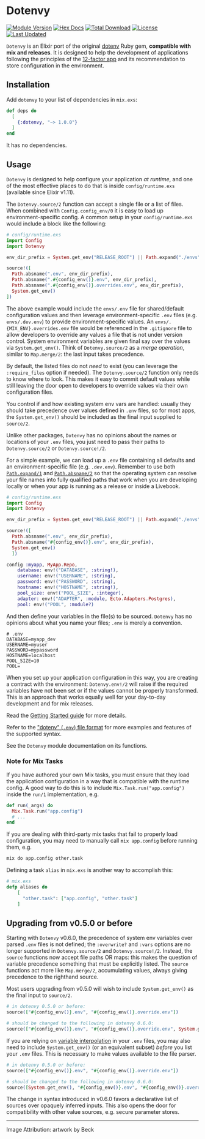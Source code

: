 # Dotenvy

[![Module Version](https://img.shields.io/hexpm/v/dotenvy.svg)](https://hex.pm/packages/dotenvy)
[![Hex Docs](https://img.shields.io/badge/hex-docs-lightgreen.svg)](https://hexdocs.pm/dotenvy/)
[![Total Download](https://img.shields.io/hexpm/dt/dotenvy.svg)](https://hex.pm/packages/dotenvy)
[![License](https://img.shields.io/hexpm/l/dotenvy.svg)](https://hex.pm/packages/dotenvy)
[![Last Updated](https://img.shields.io/github/last-commit/fireproofsocks/dotenvy.svg)](https://github.com/fireproofsocks/dotenvy/commits/master)

`Dotenvy` is an Elixir port of the original [dotenv](https://github.com/bkeepers/dotenv) Ruby gem, **compatible with mix and releases**. It is designed to help the development of applications following the principles of the [12-factor app](https://12factor.net/) and its recommendation to store configuration in the environment.

## Installation

Add `dotenvy` to your list of dependencies in `mix.exs`:

```elixir
def deps do
  [
    {:dotenvy, "~> 1.0.0"}
  ]
end
```

It has no dependencies.

## Usage

`Dotenvy` is designed to help configure your application _at runtime_, and one
of the most effective places to do that is inside `config/runtime.exs` (available
since Elixir v1.11).

The `Dotenvy.source/2` function can accept a single file or a list of files.  When combined with `Config.config_env/0` it is easy to load up environment-specific config. A common setup in your `config/runtime.exs` would include a block like the following:

```elixir
# config/runtime.exs
import Config
import Dotenvy

env_dir_prefix = System.get_env("RELEASE_ROOT") || Path.expand("./envs")

source!([
  Path.absname(".env", env_dir_prefix),
  Path.absname(".#{config_env()}.env", env_dir_prefix),
  Path.absname(".#{config_env()}.overrides.env", env_dir_prefix),
  System.get_env()
])
```

The above example would include the `envs/.env` file for shared/default configuration values and then leverage environment-specific `.env` files (e.g. `envs/.dev.env`) to provide environment-specific values. An `envs/.{MIX_ENV}.overrides.env` file would be referenced in the `.gitignore` file to allow developers to override any values a file that is not under version control. System environment variables are given final say over the values via `System.get_env()`.  Think of `Dotenvy.source/2` as a _merge operation_, similar to `Map.merge/2`: the last input takes precedence.

By default, the listed files do not _need_ to exist (you can leverage the `:require_files` option if needed). The `Dotenvy.source/2` function only needs to know where to look. This makes it easy to commit default values while still leaving the door open to developers to override values via their own configuration files.

You control if and how existing system env vars are handled: usually they should take precedence over values defined in `.env` files, so for most apps, the `System.get_env()` should be included as the final input supplied to `source/2`.

Unlike other packages, `Dotenvy` has no opinions about the names or locations of your `.env` files, you just need to pass their paths to `Dotenvy.source/2` or `Dotenvy.source!/2`.

For a simple example, we can load up a `.env` file containing all defaults and an environment-specific file (e.g. `.dev.env`).  Remember to use both [`Path.expand/1`](https://hexdocs.pm/elixir/Path.html#expand/1) and [`Path.absname/2`](https://hexdocs.pm/elixir/Path.html#absname/2) so that the operating system can resolve your file names into fully qualified paths that work when you are developing locally or when your app is running as a release or inside a Livebook.

```elixir
# config/runtime.exs
import Config
import Dotenvy

env_dir_prefix = System.get_env("RELEASE_ROOT") || Path.expand("./envs")

source!([
  Path.absname(".env", env_dir_prefix), 
  Path.absname("#{config_env()}.env", env_dir_prefix), 
  System.get_env()
  ])

config :myapp, MyApp.Repo,
    database: env!("DATABASE", :string!),
    username: env!("USERNAME", :string),
    password: env!("PASSWORD", :string),
    hostname: env!("HOSTNAME", :string!),
    pool_size: env!("POOL_SIZE", :integer),
    adapter: env!("ADAPTER", :module, Ecto.Adapters.Postgres),
    pool: env!("POOL", :module?)
```

And then define your variables in the file(s) to be sourced. `Dotenvy` has no opinions about what you name your files; `.env` is merely a convention.

```env
# .env
DATABASE=myapp_dev
USERNAME=myuser
PASSWORD=mypassword
HOSTNAME=localhost
POOL_SIZE=10
POOL=
```

When you set up your application configuration in this way, you are creating a contract with the environment: `Dotenvy.env!/2` will raise if the required variables have not been set or if the values cannot be properly transformed. This is an approach that works equally well for your day-to-day development and for mix releases.

Read the [Getting Started guide](docs/getting_started.md) for more details.

Refer to the ["dotenv" (`.env`) file format](docs/reference/dotenv-file-format.md) for more examples and features of the supported syntax.

See the `Dotenvy` module documentation on its functions.

### Note for Mix Tasks

If you have authored your own Mix tasks, you must ensure that they load the
application configuration in a way that is compatible with the runtime config.
A good way to do this is to include `Mix.Task.run("app.config")` inside the
`run/1` implementation, e.g.

```elixir
def run(_args) do
  Mix.Task.run("app.config")
  # ...
end
```

If you are dealing with third-party mix tasks that fail to properly load configuration, you may need to manually call `mix app.config` before running them, e.g.

```sh
mix do app.config other.task
```

Defining a task `alias` in `mix.exs` is another way to accomplish this:

```elixir
# mix.exs
defp aliases do
    [
      "other.task": ["app.config", "other.task"]
    ]
```

## Upgrading from v0.5.0 or before

Starting with `Dotenvy` v0.6.0, the precedence of system env variables over parsed `.env` files is not defined; the `:overwrite?` and `:vars` options are no longer supported in `Dotenvy.source/2` and `Dotenvy.source!/2`. Instead, the `source` functions now accept file paths OR maps: this makes the question of variable precedence something that must be explicitly listed. The `source` functions act more like `Map.merge/2`, accumulating values, always giving precedence to the righthand source.

Most users upgrading from v0.5.0 will wish to include `System.get_env()` as the final input to `source/2`.

```elixir
# in dotenvy 0.5.0 or before:
source(["#{config_env()}.env", "#{config_env()}.override.env"])

# should be changed to the following in dotenvy 0.6.0:
source(["#{config_env()}.env", "#{config_env()}.override.env", System.get_env()])
```

If you are relying on [variable interpolation](docs/reference/dotenv-file-format.md) in your `.env` files, you may also need to include `System.get_env()` (or an equivalent subset) _before_ you list your `.env` files.  This is necessary to make values available to the file parser.

```elixir
# in dotenvy 0.5.0 or before:
source(["#{config_env()}.env", "#{config_env()}.override.env"])

# should be changed to the following in dotenvy 0.6.0:
source([System.get_env(), "#{config_env()}.env", "#{config_env()}.override.env", System.get_env()])
```

The change in syntax introduced in v0.6.0 favors a declarative list of sources over opaquely inferred inputs. This also opens the door for compatibility with other value sources, e.g. secure parameter stores.

---------------------------------------------------

Image Attribution: artwork by Beck
